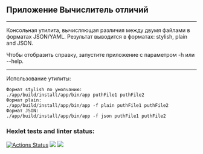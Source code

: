## Приложение Вычислитель отличий
***
Консольная утилита, вычисляющая различия между двумя файлами в форматах JSON/YAML.
Результат выводится в форматах: stylish, plain and JSON.

Чтобы отобразить справку, запустите приложение с параметром -h или --help.
***
Использование утилиты:
````
Формат stylish по умолчанию:
./app/build/install/app/bin/app puthFile1 puthFile2
Формат plain:
./app/build/install/app/bin/app -f plain puthFile1 puthFile2
Формат JSON:
./app/build/install/app/bin/app -f json puthFile1 puthFile2
````
### Hexlet tests and linter status:
[![Actions Status](https://github.com/Alexandr-Kuzmin13/java-project-71/workflows/hexlet-check/badge.svg)](https://github.com/Alexandr-Kuzmin13/java-project-71/actions)
<a href="https://codeclimate.com/github/Alexandr-Kuzmin13/java-project-71/maintainability"><img src="https://api.codeclimate.com/v1/badges/8ebc5f40da39a10cd4f0/maintainability" /></a>
<a href="https://codeclimate.com/github/Alexandr-Kuzmin13/java-project-71/test_coverage"><img src="https://api.codeclimate.com/v1/badges/8ebc5f40da39a10cd4f0/test_coverage" /></a>
